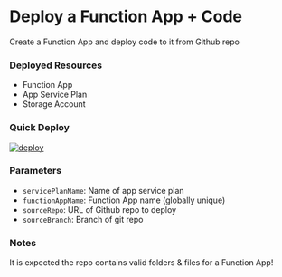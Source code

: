 # Deploy a Function App + Code
Create a Function App and deploy code to it from Github repo 

### Deployed Resources
- Function App
- App Service Plan
- Storage Account

### Quick Deploy
[![deploy](https://raw.githubusercontent.com/benc-uk/azure-arm/master/etc/azuredeploy.png)](https://portal.azure.com/#create/Microsoft.Template/uri/https%3A%2F%2Fraw.githubusercontent.com%2Fbenc-uk%2Fazure-arm%2Fmaster%2Fpaas-other%2Ffunction-app-withcode%2Fazuredeploy.json)  

### Parameters
- `servicePlanName`: Name of app service plan
- `functionAppName`: Function App name (globally unique)
- `sourceRepo`: URL of Github repo to deploy
- `sourceBranch`: Branch of git repo 

### Notes
It is expected the repo contains valid folders & files for a Function App!